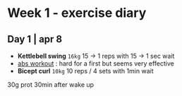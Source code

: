 # Week 1 - exercise diary

## Day 1 | apr 8

* **Kettlebell swing** `16kg` 15 -> 1 reps with 15 -> 1 sec wait
* [abs workout](http://youtu.be/BsaD-BadB9M) : hard for a first but seems very effective
* **Bicept curl** `10kg` 10 reps / 4 sets with 1min wait

30g prot 30min after wake up
